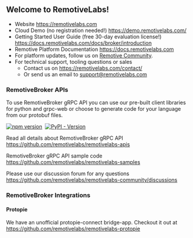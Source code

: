 ## Welcome to RemotiveLabs!

* Website https://remotivelabs.com
* Cloud Demo (no registration needed!) https://demo.remotivelabs.com/
* Getting Started User Guide (free 30-day evaluation license!) https://docs.remotivelabs.com/docs/broker/introduction
* Remotive Platform Documentation https://docs.remotivelabs.com
* For platform updates, follow us on [Remotive Community](https://github.com/remotivelabs/remotivelabs-community/discussions/categories/product-updates).
* For technical support, tooling questions or sales
  - Contact us on https://remotivelabs.com/contact/
  - Or send us an email to support@remotivelabs.com

### RemotiveBroker APIs

To use RemotiveBroker gRPC API you can use our
pre-built client libraries for python and grpc-web or choose to generate code
for your language from our protobuf files.

[![npm version](https://img.shields.io/npm/v/remotivelabs-grpc-web-stubs.svg)](https://www.npmjs.com/package/remotivelabs-grpc-web-stubs)&nbsp;
[![PyPI - Version](https://img.shields.io/pypi/v/remotivelabs-broker.svg)](https://pypi.org/project/remotivelabs-broker)

Read all details about RemotiveBroker gRPC API <br>
https://github.com/remotivelabs/remotivelabs-apis

RemotiveBroker gRPC API sample code <br>
https://github.com/remotivelabs/remotivelabs-samples

Please use our discussion forum for any questions <br>
https://github.com/remotivelabs/remotivelabs-community/discussions

### RemotiveBroker Integrations

#### Protopie

We have an unofficial protopie-connect bridge-app.
Checkout it out at https://github.com/remotivelabs/remotivelabs-protopie

